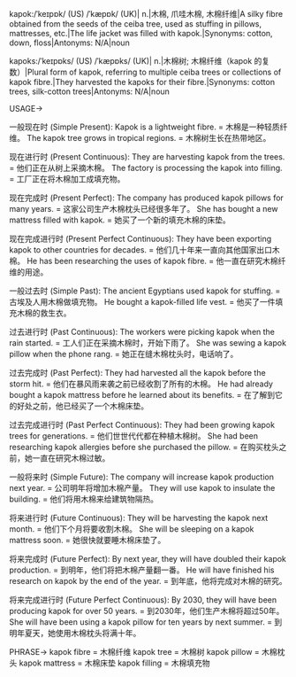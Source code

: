 kapok:/ˈkeɪpɒk/ (US) /ˈkæpɒk/ (UK)| n.|木棉, 爪哇木棉, 木棉纤维|A silky fibre obtained from the seeds of the ceiba tree, used as stuffing in pillows, mattresses, etc.|The life jacket was filled with kapok.|Synonyms: cotton, down, floss|Antonyms: N/A|noun

kapoks:/ˈkeɪpɒks/ (US) /ˈkæpɒks/ (UK)| n.|木棉树; 木棉纤维（kapok 的复数）|Plural form of kapok, referring to multiple ceiba trees or collections of kapok fibre.|They harvested the kapoks for their fibre.|Synonyms: cotton trees, silk-cotton trees|Antonyms: N/A|noun


USAGE->

一般现在时 (Simple Present):
Kapok is a lightweight fibre. = 木棉是一种轻质纤维。
The kapok tree grows in tropical regions. = 木棉树生长在热带地区。


现在进行时 (Present Continuous):
They are harvesting kapok from the trees. = 他们正在从树上采摘木棉。
The factory is processing the kapok into filling. = 工厂正在将木棉加工成填充物。


现在完成时 (Present Perfect):
The company has produced kapok pillows for many years. = 这家公司生产木棉枕头已经很多年了。
She has bought a new mattress filled with kapok. = 她买了一个新的填充木棉的床垫。


现在完成进行时 (Present Perfect Continuous):
They have been exporting kapok to other countries for decades. = 他们几十年来一直向其他国家出口木棉。
He has been researching the uses of kapok fibre. = 他一直在研究木棉纤维的用途。


一般过去时 (Simple Past):
The ancient Egyptians used kapok for stuffing. = 古埃及人用木棉做填充物。
He bought a kapok-filled life vest. = 他买了一件填充木棉的救生衣。


过去进行时 (Past Continuous):
The workers were picking kapok when the rain started. = 工人们正在采摘木棉时，开始下雨了。
She was sewing a kapok pillow when the phone rang. = 她正在缝木棉枕头时，电话响了。


过去完成时 (Past Perfect):
They had harvested all the kapok before the storm hit. = 他们在暴风雨来袭之前已经收割了所有的木棉。
He had already bought a kapok mattress before he learned about its benefits. = 在了解到它的好处之前，他已经买了一个木棉床垫。


过去完成进行时 (Past Perfect Continuous):
They had been growing kapok trees for generations. = 他们世世代代都在种植木棉树。
She had been researching kapok allergies before she purchased the pillow. = 在购买枕头之前，她一直在研究木棉过敏。


一般将来时 (Simple Future):
The company will increase kapok production next year. = 公司明年将增加木棉产量。
They will use kapok to insulate the building. = 他们将用木棉来给建筑物隔热。


将来进行时 (Future Continuous):
They will be harvesting the kapok next month. = 他们下个月将要收割木棉。
She will be sleeping on a kapok mattress soon. = 她很快就要睡木棉床垫了。


将来完成时 (Future Perfect):
By next year, they will have doubled their kapok production. = 到明年，他们将把木棉产量翻一番。
He will have finished his research on kapok by the end of the year. = 到年底，他将完成对木棉的研究。


将来完成进行时 (Future Perfect Continuous):
By 2030, they will have been producing kapok for over 50 years. = 到2030年，他们生产木棉将超过50年。
She will have been using a kapok pillow for ten years by next summer. = 到明年夏天，她使用木棉枕头将满十年。



PHRASE->
kapok fibre = 木棉纤维
kapok tree = 木棉树
kapok pillow = 木棉枕头
kapok mattress = 木棉床垫
kapok filling = 木棉填充物
